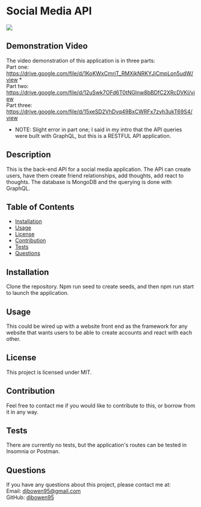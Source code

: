 # Social Media API
<img src="https://img.shields.io/badge/license-MIT-green.svg">

## Demonstration Video
The video demonstration of this application is in three parts:  
Part one: https://drive.google.com/file/d/1KoKWxCmrjT_RMXjkNRKYJiCmpLon5udW/view *   
Part two: https://drive.google.com/file/d/12uSwk7OFd6T0tNGlnw8bBDfC2XRcDVKI/view  
Part three: https://drive.google.com/file/d/15xeSD2VhDvq49BxCWRFx7zyh3ukT69S4/view  

* NOTE: Slight error in part one; I said in my intro that the API queries were built with GraphQL, but this is a RESTFUL API application.  

## Description
This is the back-end API for a social media application. The API can create users, have them create friend relationships, add thoughts, add react to thoughts. The database is MongoDB and the querying is done with GraphQL.
    
## Table of Contents
    
* [Installation](#installation)
* [Usage](#usage)
* [License](#license)
* [Contribution](#contribution)
* [Tests](#tests)
* [Questions](#questions)
    
## Installation
Clone the repository. Npm run seed to create seeds, and then npm run start to launch the application.

## Usage
This could be wired up with a website front end as the framework for any website that wants users to be able to create accounts and react with each other.

## License
      
This project is licensed under MIT.
    
## Contribution
Feel free to contact me if you would like to contribute to this, or borrow from it in any way.

## Tests
There are currently no tests, but the application's routes can be tested in Insomnia or Postman.

## Questions
If you have any questions about this project, please contact me at:  
Email: djbowen95@gmail.com  
GitHub: [djbowen95](https://github.com/djbowen95)  
